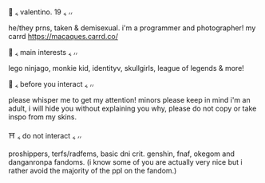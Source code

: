 🥢 ៹ valentino. 19 ៹ ៸៸

he/they prns, taken & demisexual. 
i'm a programmer and photographer! 
my carrd https://macaques.carrd.co/

🏮 ៹ main interests ៹ ៸៸

lego ninjago, monkie kid, identityv,
skullgirls, league of legends & more!

🧧 ៹ before you interact ៹ ៸៸

please whisper me to get my attention! 
minors please keep in mind i'm an adult,
i will hide you without explaining you why,
please do not copy or take inspo from my skins.

⛩️ ៹ do not interact ៹ ៸៸

proshippers, terfs/radfems, basic dni crit.
genshin, fnaf, okegom and danganronpa fandoms.
(i know some of you are actually very nice but i 
rather avoid the majority of the ppl on the fandom.) 
